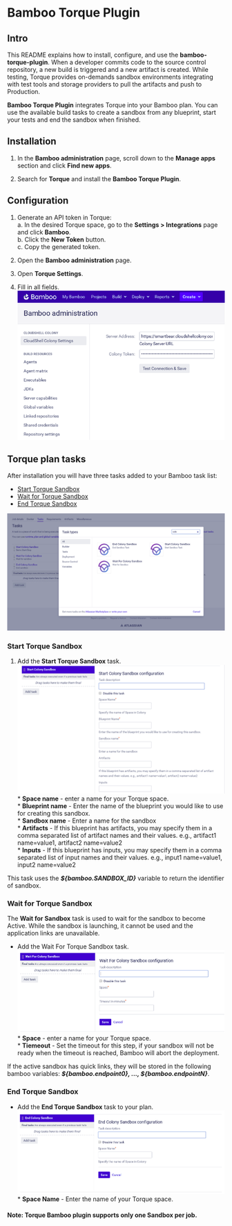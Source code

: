 # Bamboo Torque Plugin

## Intro

This README explains how to install, configure, and use the __bamboo-torque-plugin__.
When a developer commits code to the source control repository, a new build is triggered and a new artifact is created.
While testing, Torque provides on-demands sandbox environments integrating with test tools and storage
providers to pull the artifacts and push to Production.

__Bamboo Torque Plugin__ integrates Torque into your Bamboo plan. You can use the available build tasks to create
a sandbox from any blueprint, start your tests and end the sandbox when finished.

## Installation

1) In the __Bamboo administration__ page, scroll down to the __Manage apps__ section and click __Find new apps__.

2) Search for __Torque__ and install the __Bamboo Torque Plugin__.

## Configuration

1) Generate an API token in Torque: 
<br>a. In the desired Torque space, go to the __Settings > Integrations__ page and click __Bamboo__.
<br>b. Click the __New Token__ button.
<br>c. Copy the generated token.

2) Open the __Bamboo administration__ page.

3) Open __Torque Settings__.

4) Fill in all fields.
![Alt text](pics/bamboo-admin.png?raw=true)

## Torque plan tasks

After installation you will have three tasks added to your Bamboo task list:

- [Start Torque Sandbox](#start-torque-sandbox)
- [Wait for Torque Sandbox](#wait-for-torque-sandbox)
- [End Torque Sandbox](#end-torque-sandbox)

![Alt text](pics/torque-tasks.png?raw=true)

### Start Torque Sandbox

1) Add the __Start Torque Sandbox__ task.
![Alt text](pics/start-task.png?raw=true)
<br> * **Space name** - enter a name for your Torque space.
<br> *  **Blueprint name** - Enter the name of the blueprint you would like to use for creating this sandbox.
<br> *  **Sandbox name** - Enter a name for the sandbox
<br> *  **Artifacts** - If this blueprint has artifacts, you may specify them in a comma separated list of artifact names and their values. e.g., artifact1 name=value1, artifact2 name=value2
<br> *  **Inputs** - If this blueprint has inputs, you may specify them in a comma separated list of input names and their values. e.g., input1 name=value1, input2 name=value2

This task uses the **_${bamboo.SANDBOX_ID}_** variable to return the identifier of sandbox.

### Wait for Torque Sandbox

The __Wait for Sandbox__ task is used to wait for the sandbox to become Active. While the sandbox is launching, it cannot be used and the application links are unavailable.

* Add the Wait For Torque Sandbox task.
![Alt text](pics/wait-task.png?raw=true)
<br>* **Space** - enter a name for your Torque space.
<br>* **Tiemeout** - Set the timeout for this step, if your sandbox will not be ready when the timeout is reached,
 Bamboo will abort the deployment.
 
 If the active sandbox has quick links, they will be stored in the following bamboo variables:
 _**${bamboo.endpoint0}, ..., ${bamboo.endpointN}**_.
 
### End Torque Sandbox
* Add the __End Torque Sandbox__ task to your plan.
![Alt text](pics/end-task.png?raw=true)
<br> * **Space Name** - Enter the name of your Torque space.

#### Note: Torque Bamboo plugin supports only one Sandbox per job.
